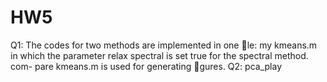 # HW5
Q1: The codes for two methods are implemented in one le: my kmeans.m in
which the parameter relax spectral is set true for the spectral method. com-
pare kmeans.m is used for generating gures.
Q2: pca_play
